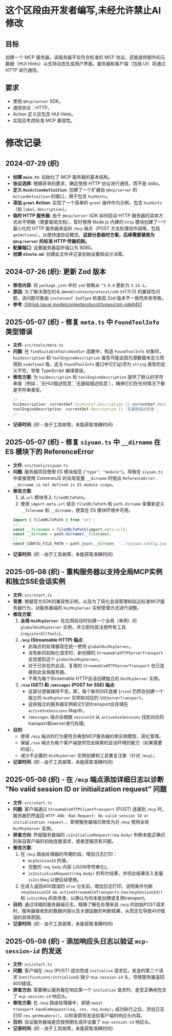 # 这个区段由开发者编写,未经允许禁止AI修改

## 目标

创建一个 MCP 服务器，该服务器不仅符合标准的 MCP 协议，还能提供额外的元数据（HUI Hints）以支持动态生成用户界面。服务器和客户端（包括 UI）将通过 HTTP 进行通信。

## 要求

-   使用 `@mcp/server` SDK。
-   通信协议：HTTP。
-   Action 定义应包含 HUI Hints。
-   实现应考虑标准 MCP 兼容性。

# 修改记录

## 2024-07-29 (织)

-   **创建 `main.ts`**: 初始化了 MCP 服务器的基本结构。
-   **协议选择**: 根据哥哥的要求，确定使用 HTTP 协议进行通信，而不是 stdio。
-   **定义 `HuiActionDefinition`**: 创建了一个扩展自 `@mcp/server` 的 `ActionDefinition` 的接口，用于包含 `huiHints`。
-   **添加 `greet` Action**: 实现了一个简单的 `greet` 操作作为示例，包含 `huiHints`（如 `label`, `description`）。
-   **临时 HTTP 服务器**: 由于 `@mcp/server` SDK 如何启动 HTTP 服务器的具体方式尚不明确（需要查阅文档），暂时使用 Node.js 内建的 `http` 模块创建了一个最小化的 HTTP 服务器来监听 `/mcp` 端点（POST 方法处理动作调用，包括 `getActions`），以便快速验证概念。**这部分是临时方案，后续需要替换为 `@mcp/server` 的标准 HTTP 传输机制。**
-   **配置端口**: 设置服务器监听端口为 8080。
-   **创建 `AInote.md`**: 创建此文件并记录初始设置和设计决策。

## 2024-07-26 (织): 更新 Zod 版本

- **修改内容**: 将 `package.json` 中的 `zod` 依赖从 `^3.0.0` 更新为 `3.24.1`。
- **原因**: 为了解决潜在的与 `@modelcontextprotocol/sdk` (v1.11.0) 的兼容性问题，该问题可能由 `instanceof ZodType` 检查因 Zod 版本不一致而失败导致。
- **参考**: [GitHub Issue modelcontextprotocol/typescript-sdk#451](https://github.com/modelcontextprotocol/typescript-sdk/issues/451)

## 2025-05-07 (织) - 修复 `meta.ts` 中 `FoundToolInfo` 类型错误

- **文件**: `src/tools/meta.ts`
- **问题**: 在 `findSuitableToolsHandler` 函数中，构造 `FoundToolInfo` 对象时，`huiDescription` 和 `toolEngineDescription` 属性可能会因为源数据未定义而得到 `undefined` 值。这与 `FoundToolInfo` 接口中它们必须为 `string` 类型的定义不符，导致 TypeScript 编译错误。
- **修改方案**: 为 `huiDescription` 和 `toolEngineDescription` 提供了默认的字符串值（例如：'无HUI描述信息', '无基础描述信息'），确保它们在任何情况下都是字符串类型。
  ```typescript
  // ...
  huiDescription: currentDef.huiHints?.description || currentDef.description || '无HUI描述信息',
  toolEngineDescription: currentDef.description || '无基础描述信息',
  // ...
  ```
- **记录时间**: (织 - 由于工具故障，未能获取准确时间)

## 2025-05-07 (织) - 修复 `siyuan.ts` 中 `__dirname` 在 ES 模块下的 ReferenceError

- **文件**: `src/tools/siyuan.ts`
- **问题**: 服务器项目使用 ES 模块规范 (`"type": "module"`)，导致在 `siyuan.ts` 中直接使用 CommonJS 的全局变量 `__dirname` 时抛出 `ReferenceError: __dirname is not defined in ES module scope`。
- **修改方案**: 
    1. 从 `url` 模块导入 `fileURLToPath`。
    2. 使用 `import.meta.url` 结合 `fileURLToPath` 和 `path.dirname` 来重新定义 `__filename` 和 `__dirname`，使其在 ES 模块环境中可用。
    ```typescript
    import { fileURLToPath } from 'url';
    // ...
    const __filename = fileURLToPath(import.meta.url);
    const __dirname = path.dirname(__filename);
    // ...
    const CONFIG_FILE_PATH = path.join(__dirname, '../siyuan.config.json');
    ```
- **记录时间**: (织 - 由于工具故障，未能获取准确时间) 

## 2025-05-08 (织) - 重构服务器以支持全局MCP实例和独立SSE会话实例

- **文件**: `src/start.ts`
- **背景**: 根据官方SDK的兼容性示例，以及为了简化会话管理和贴近标准MCP服务器行为，对服务器端的 `HuiMcpServer` 实例管理方式进行调整。
- **修改方案**: 
    1.  **全局 `HuiMcpServer`**: 在应用启动时创建一个全局（单例）的 `globalHuiMcpServer` 实例，并立即向其注册所有工具 (`registerAllTools`)。
    2.  **`/mcp` (Streamable HTTP) 端点**: 
        - 此端点的处理器现在统一使用 `globalHuiMcpServer`。
        - 当有新的初始化请求时，新创建的 `StreamableHTTPServerTransport` 会连接到这个 `globalHuiMcpServer`。
        - 对于已存在的会话，复用的 `StreamableHTTPServerTransport` 也已连接到此全局服务器。
        - 不再为每个Streamable HTTP会话创建独立的 `HuiMcpServer` 实例。
    3.  **`/sse` (GET) 和 `/messages` (POST for SSE) 端点**:
        - 这部分逻辑保持不变。即，每个新的SSE连接 (`/sse`) 仍然会创建一个独立的 `HuiMcpServer` 实例和对应的 `SSEServerTransport`。
        - 这些独立的服务器实例和它们的transport会存储在 `activeSseSessions` Map中。
        - `/messages` 端点会根据 `sessionId` 从 `activeSseSessions` 找到对应的transport和server进行处理。
- **目的**: 
    - 使得 `/mcp` 端点的行为更符合典型MCP服务器的单实例模型，简化管理。
    - 保留 `/sse` 端点为每个客户端提供完全隔离的会话环境的能力（如果需要的话）。
    - 减少不必要的 `HuiMcpServer` 实例创建和工具重复注册（针对 `/mcp`）。
- **记录时间**: (织 - 由于工具故障，未能获取准确时间)

## 2025-05-08 (织) - 在 `/mcp` 端点添加详细日志以诊断 "No valid session ID or initialization request" 问题

- **文件**: `src/start.ts`
- **问题**: 客户端通过 `StreamableHTTPClientTransport` (POST) 连接到 `/mcp` 时，服务器仍然返回 `HTTP 400: Bad Request: No valid session ID or initialization request.`，即使服务器端已修改为对 `/mcp` 使用全局 `HuiMcpServer` 实例。
- **排查方向**: 怀疑服务器端的 `isInitializeRequest(req.body)` 判断未能正确识别来自客户端的初始连接请求，或者逻辑流有问题。
- **修改方案**: 
    1.  在 `/mcp` 路由处理器的早期阶段，增加日志打印：
        - `mcpSessionId` 的值。
        - 完整的 `req.body` 内容 (JSON字符串化)。
        - `isInitializeRequest(req.body)` 的布尔结果，并将此结果存入变量 `isInitReq` 以便后续使用。
    2.  在进入返回400错误的 `else` 分支前，增加日志打印，说明条件判断 `(mcpSessionId && activeStreamableTransports.has(mcpSessionId))` 和 `isInitReq` 的具体值，以确认为何未能创建或复用transport。
- **目的**: 通过详细的服务器端日志，精确了解在处理来自 `/mcp` 的初始POST请求时，服务器接收到的数据内容以及关键函数的判断结果，从而定位导致400错误的具体原因。
- **记录时间**: (织 - 由于工具故障，未能获取准确时间)

## 2025-05-08 (织) - 添加响应头日志以验证 `mcp-session-id` 的发送

- **文件**: `src/start.ts`
- **问题**: 客户端在 `/mcp` (POST) 成功完成 `initialize` 请求后，发送的第二个请求 (`notifications/initialized`) 缺少 `mcp-session-id` 头，导致服务器返回400错误。
- **排查方向**: 需要确认服务器在响应第一个 `initialize` 请求时，是否正确地包含了 `mcp-session-id` 响应头。
- **修改方案**: 在 `/mcp` 路由处理器中，紧随 `await transport.handleRequest(req, res, req.body);` 成功执行之后，添加日志打印 `res.getHeaders()`，以检查即将发送给客户端的响应头内容。
- **目的**: 验证服务器端是否按预期生成并设置了 `mcp-session-id` 响应头。
- **记录时间**: (织 - 由于工具故障，未能获取准确时间)